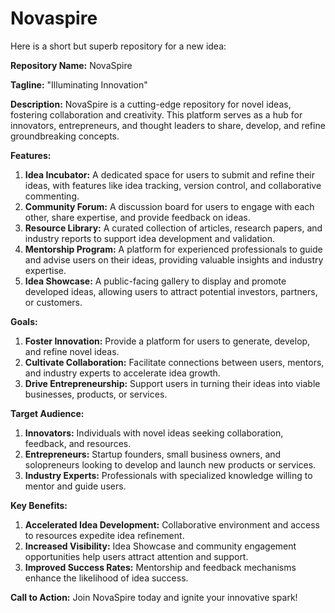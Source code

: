 # Novaspire

Here is a short but superb repository for a new idea:

**Repository Name:** NovaSpire

**Tagline:** "Illuminating Innovation"

**Description:** NovaSpire is a cutting-edge repository for novel ideas, fostering collaboration and creativity. This platform serves as a hub for innovators, entrepreneurs, and thought leaders to share, develop, and refine groundbreaking concepts.

**Features:**

1. **Idea Incubator:** A dedicated space for users to submit and refine their ideas, with features like idea tracking, version control, and collaborative commenting.
2. **Community Forum:** A discussion board for users to engage with each other, share expertise, and provide feedback on ideas.
3. **Resource Library:** A curated collection of articles, research papers, and industry reports to support idea development and validation.
4. **Mentorship Program:** A platform for experienced professionals to guide and advise users on their ideas, providing valuable insights and industry expertise.
5. **Idea Showcase:** A public-facing gallery to display and promote developed ideas, allowing users to attract potential investors, partners, or customers.

**Goals:**

1. **Foster Innovation:** Provide a platform for users to generate, develop, and refine novel ideas.
2. **Cultivate Collaboration:** Facilitate connections between users, mentors, and industry experts to accelerate idea growth.
3. **Drive Entrepreneurship:** Support users in turning their ideas into viable businesses, products, or services.

**Target Audience:**

1. **Innovators:** Individuals with novel ideas seeking collaboration, feedback, and resources.
2. **Entrepreneurs:** Startup founders, small business owners, and solopreneurs looking to develop and launch new products or services.
3. **Industry Experts:** Professionals with specialized knowledge willing to mentor and guide users.

**Key Benefits:**

1. **Accelerated Idea Development:** Collaborative environment and access to resources expedite idea refinement.
2. **Increased Visibility:** Idea Showcase and community engagement opportunities help users attract attention and support.
3. **Improved Success Rates:** Mentorship and feedback mechanisms enhance the likelihood of idea success.

**Call to Action:** Join NovaSpire today and ignite your innovative spark!
